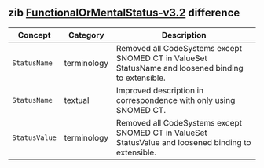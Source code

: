 ## zib [FunctionalOrMentalStatus-v3.2](https://zibs.nl/wiki/FunctionalOrMentalStatus-v3.2(2020EN)) difference

| Concept         | Category          | Description                             | 
|-----------------|-------------------|-----------------------------------------|
|`StatusName` | terminology | Removed all CodeSystems except SNOMED CT in ValueSet StatusName and loosened binding to extensible. |
|`StatusName` | textual | Improved description in correspondence with only using SNOMED CT. |
|`StatusValue` | terminology | Removed all CodeSystems except SNOMED CT in ValueSet  StatusValue and loosened binding to extensible. |